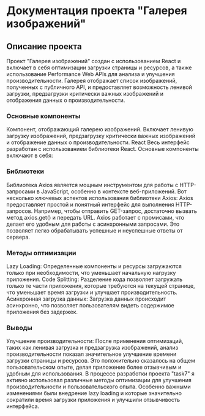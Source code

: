 #  Документация проекта "Галерея изображений"

## Описание проекта
Проект "Галерея изображений" создан с использованием React и включает в себя оптимизации загрузки страницы и ресурсов, а также использование Performance Web APIs для анализа и улучшения производительности. Галерея отображает список изображений, полученных с публичного API, и предоставляет возможность ленивой загрузки, предзагрузки критически важных изображений и отображения данных о производительности.

### Основные компоненты
Компонент, отображающий галерею изображений. Включает ленивую загрузку изображений, предзагрузку критически важных изображений и отображение данных о производительности.
React
Весь интерфейс разработан с использованием библиотеки React. Основные компоненты включают в себя:

### Библиотеки
   Библиотека Axios является мощным инструментом для работы с HTTP-запросами в JavaScript, особенно в контексте веб-приложений. Вот несколько ключевых аспектов использования библиотеки Axios:
   Axios предоставляет простой и понятный интерфейс для выполнения HTTP-запросов. Например, чтобы отправить GET-запрос, достаточно вызвать метод axios.get() и передать URL.
   Axios работает с промисами, что делает его удобным для работы с асинхронными запросами. Это позволяет легко обрабатывать успешные и неуспешные ответы от сервера.


### Методы оптимизации
   Lazy Loading: Определенные компоненты и ресурсы загружаются только при необходимости, что уменьшает начальную нагрузку приложения.
   Code Splitting: Разделение кода позволяет загружать только те части приложения, которые требуются на текущей странице, что уменьшает время загрузки и улучшает производительность.
   Асинхронная загрузка данных: Загрузка данных происходит асинхронно, что позволяет пользователям видеть содержимое приложения без задержек.
### Выводы
   Улучшение производительности: После применения оптимизаций, таких как ленивая загрузка и предзагрузка изображений, анализ производительности показал значительное улучшение времени загрузки страницы и ресурсов. Это положительно сказалось на общем пользовательском опыте, делая приложение более отзывчивым и удобным для использования.
В процессе разработки проекта "task7" я активно использовал различные методы оптимизации для улучшения производительности и пользовательского опыта. Особенно важными изменениями были внедрение lazy loading и которые значительно сократили время загрузки приложения и улучшили отзывчивость интерфейса.
